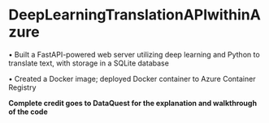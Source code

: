 # DeepLearningTranslationAPIwithinAzure
• Built a FastAPI-powered web server utilizing deep learning and Python to translate text, with storage in a SQLite database 

• Created a Docker image; deployed Docker container to Azure Container Registry

**Complete credit goes to DataQuest for the explanation and walkthrough of the code**
